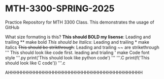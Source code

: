# MTH-3300-SPRING-2025
Practice Repository for MTH 3300 Class. This demonstrates the usage of GitHub

What size formating is this?
**This should BOLD my lisense**: Leading and trailing ** make bold
*This should be Italics*: Leading and trailing * make italics
~~This should be strikthrough~~: Leading and trailing ~~ are strikethrough
'''
This should look like code first. leading and trialing ' make Code font style
'''.py
print('This should look like python code')
'''
'''.C
print(f('This should look like C code'))
'''.c

AHHHHHHHHHHHHHHHHHHHHHHHHHHHHHHHHHHHHHHHHHH
